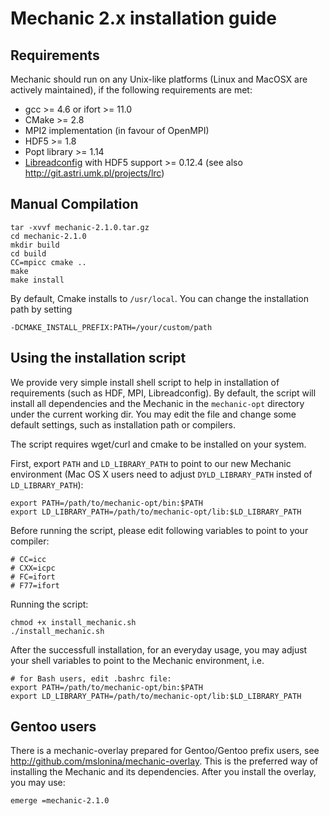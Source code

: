 Mechanic 2.x installation guide
===============================

Requirements
------------

Mechanic should run on any Unix-like platforms (Linux and MacOSX are actively
maintained), if the following requirements are met:

- gcc >= 4.6 or ifort >= 11.0
- CMake >= 2.8
- MPI2 implementation (in favour of OpenMPI)
- HDF5 >= 1.8
- Popt library >= 1.14
- [Libreadconfig](http://github.com/mslonina/libreadconfig) with HDF5 support >= 0.12.4
  (see also http://git.astri.umk.pl/projects/lrc)

Manual Compilation
------------------

    tar -xvvf mechanic-2.1.0.tar.gz
    cd mechanic-2.1.0
    mkdir build
    cd build
    CC=mpicc cmake ..
    make
    make install

By default, Cmake installs to `/usr/local`. You can change the installation path by setting
    
    -DCMAKE_INSTALL_PREFIX:PATH=/your/custom/path

Using the installation script
-----------------------------

We provide very simple install shell script to help in installation of requirements (such as
HDF, MPI, Libreadconfig). By default, the script will install all dependencies and the
Mechanic in the `mechanic-opt` directory under the current working dir. You may edit the
file and change some default settings, such as installation path or compilers.

The script requires wget/curl and cmake to be installed on your system.

First, export `PATH` and `LD_LIBRARY_PATH` to point to our new Mechanic environment
(Mac OS X users need to adjust `DYLD_LIBRARY_PATH` insted of `LD_LIBRARY_PATH`):

    export PATH=/path/to/mechanic-opt/bin:$PATH
    export LD_LIBRARY_PATH=/path/to/mechanic-opt/lib:$LD_LIBRARY_PATH

Before running the script, please edit following variables to point to your compiler:

    # CC=icc
    # CXX=icpc
    # FC=ifort
    # F77=ifort

Running the script:

    chmod +x install_mechanic.sh
    ./install_mechanic.sh

After the successfull installation, for an everyday usage, you may adjust your shell
variables to point to the Mechanic environment, i.e.

    # for Bash users, edit .bashrc file:
    export PATH=/path/to/mechanic-opt/bin:$PATH
    export LD_LIBRARY_PATH=/path/to/mechanic-opt/lib:$LD_LIBRARY_PATH


Gentoo users
------------

There is a mechanic-overlay prepared for Gentoo/Gentoo prefix users, see
http://github.com/mslonina/mechanic-overlay. This is the preferred way of installing the
Mechanic and its dependencies. After you install the overlay, you may use:

    emerge =mechanic-2.1.0


